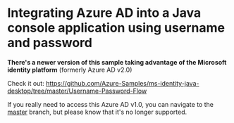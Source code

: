 # Integrating Azure AD into a Java console application using username and password

**There's a newer version of this sample taking advantage of the Microsoft identity platform** (formerly Azure AD v2.0)

Check it out: https://github.com/Azure-Samples/ms-identity-java-desktop/tree/master/Username-Password-Flow

If you really need to access this Azure AD v1.0, you can navigate to the [master](https://github.com/Azure-Samples/active-directory-java-native-headless/tree/master) branch, but please know that it's no longer supported.